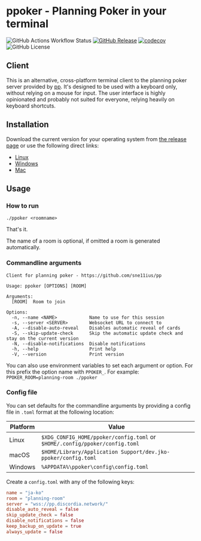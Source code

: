 # ppoker - Planning Poker in your terminal

![GitHub Actions Workflow Status](https://img.shields.io/github/actions/workflow/status/ja-ko/ppoker/build.yml)
[![GitHub Release](https://img.shields.io/github/v/release/ja-ko/ppoker)](https://github.com/ja-ko/ppoker/releases)
[![codecov](https://codecov.io/gh/ja-ko/ppoker/graph/badge.svg?token=FGE02UNPW4)](https://codecov.io/gh/ja-ko/ppoker)
![GitHub License](https://img.shields.io/github/license/ja-ko/ppoker?color=%23003399)

## Client

This is an alternative, cross-platform terminal client to the planning poker server provided by
[pp](https://github.com/sne11ius/pp). It's designed to be used with a keyboard only, without relying on a mouse for
input. The user interface is highly opinionated and probably not suited for everyone, relying heavily on keyboard
shortcuts.

## Installation

Download the current version for your operating system from
[the release page](https://github.com/ja-ko/ppoker/releases) or use the following direct links:

<!-- x-release-please-start-version -->

* [Linux](https://github.com/ja-ko/ppoker/releases/download/v0.5.5/ppoker-x86_64-unknown-linux-gnu.tar.gz)
* [Windows](https://github.com/ja-ko/ppoker/releases/download/v0.5.5/ppoker-x86_64-pc-windows-msvc.zip)
* [Mac](https://github.com/ja-ko/ppoker/releases/download/v0.5.5/ppoker-x86_64-apple-darwin.tar.gz)

<!-- x-release-please-end -->

## Usage

### How to run
```shell
./ppoker <roomname>
```
That's it.

The name of a room is optional, if omitted a room is generated automatically.

### Commandline arguments
```
Client for planning poker - https://github.com/sne11ius/pp

Usage: ppoker [OPTIONS] [ROOM]

Arguments:
  [ROOM]  Room to join

Options:
  -n, --name <NAME>            Name to use for this session
  -s, --server <SERVER>        Websocket URL to connect to
  -A, --disable-auto-reveal    Disables automatic reveal of cards
  -S, --skip-update-check      Skip the automatic update check and stay on the current version
  -N, --disable-notifications  Disable notifications
  -h, --help                   Print help
  -V, --version                Print version
```

You can also use environment variables to set each argument or option. For this prefix the option name with
`PPOKER_`. For example: `PPOKER_ROOM=planning-room ./ppoker`


### Config file

You can set defaults for the commandline arguments by providing a config file in `.toml` format at the following
location:

| Platform | Value                                                                       |
|----------|-----------------------------------------------------------------------------|
| Linux    | `$XDG_CONFIG_HOME/ppoker/config.toml` or `$HOME/.config/ppoker/config.toml` |
| macOS    | `$HOME/Library/Application Support/dev.jko-ppoker/config.toml`              |
| Windows  | `%APPDATA%\ppoker\config\config.toml`                                       |

Create a `config.toml` with any of the following keys:
```toml
name = "ja-ko"
room = "planning-room"
server = "wss://pp.discordia.network/"
disable_auto_reveal = false
skip_update_check = false
disable_notifications = false
keep_backup_on_update = true
always_update = false
```
